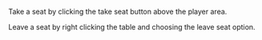 Take a seat by clicking the take seat button above the player area.

Leave a seat by right clicking the table and choosing the leave seat option.
